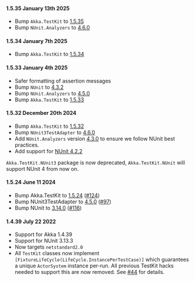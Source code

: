 #### 1.5.35 January 13th 2025 ####
- Bump `Akka.TestKit` to [1.5.35](https://github.com/akkadotnet/akka.net/releases/tag/1.5.35)
- Bump `NUnit.Analyzers` to [4.6.0](https://github.com/nunit/nunit.analyzers/releases/tag/4.6.0)

#### 1.5.34 January 7th 2025 ####
- Bump `Akka.TestKit` to [1.5.34](https://github.com/akkadotnet/akka.net/releases/tag/1.5.34)

#### 1.5.33 January 4th 2025 ####
- Safer formatting of assertion messages
- Bump `NUnit` to [4.3.2](https://github.com/nunit/nunit/releases/tag/4.3.2)
- Bump `NUnit.Analyzers` to [4.5.0](https://github.com/nunit/nunit.analyzers/releases/tag/4.5.0)
- Bump `Akka.TestKit` to [1.5.33](https://github.com/akkadotnet/akka.net/releases/tag/1.5.33)

#### 1.5.32 December 20th 2024 ####
- Bump `Akka.TestKit` to [1.5.32](https://github.com/akkadotnet/akka.net/releases/tag/1.5.32)
- Bump `NUnit3TestAdapter` to [4.6.0](https://github.com/nunit/nunit3-vs-adapter/releases/tag/V4.6.0)
- Add `NUnit.Analyzers` version [4.3.0](https://github.com/nunit/nunit.analyzers/releases/tag/4.3.0) to ensure we follow NUnit best practices.
- Add support for [NUnit 4.2.2](https://github.com/nunit/nunit/releases/tag/4.2.2)

`Akka.TestKit.NUnit3` package is now deprecated, `Akka.TestKit.NUnit` will support NUnit 4 from now on.

#### 1.5.24 June 11 2024 ####
- Bump Akka.TestKit to [1.5.24](https://github.com/akkadotnet/akka.net/releases/tag/1.5.24) ([#124](https://github.com/akkadotnet/Akka.TestKit.NUnit/pull/124))
- Bump NUnit3TestAdapter to [4.5.0](https://github.com/nunit/nunit3-vs-adapter/releases/tag/V4.5.0) ([#97](https://github.com/akkadotnet/Akka.TestKit.NUnit/pull/97))
- Bump NUnit to [3.14.0](https://github.com/nunit/nunit/releases/tag/v3.14.0) ([#116](https://github.com/akkadotnet/Akka.TestKit.NUnit/pull/116))

#### 1.4.39 July 22 2022 ####
- Support for Akka 1.4.39
- Support for NUnit 3.13.3
- Now targets `netstandard2.0`
- All `TestKit` classes now implement `[FixtureLifeCycle(LifeCycle.InstancePerTestCase)]` which guarantees a unique `ActorSystem` instance per-run. All previous TestKit hacks needed to support this are now removed. See [#44](https://github.com/akkadotnet/Akka.TestKit.NUnit/issues/44) for details.
